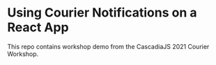 # Using Courier Notifications on a React App

This repo contains workshop demo from the CascadiaJS 2021 Courier Workshop.


